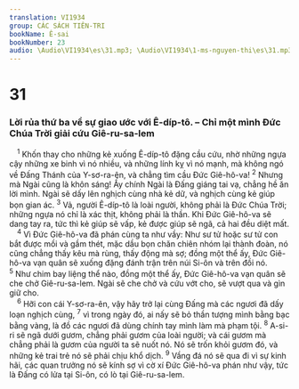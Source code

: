 ```yaml
---
translation: VI1934
group: CÁC SÁCH TIÊN-TRI
bookName: Ê-sai 
bookNumber: 23
audio: \Audio\VI1934\es\31.mp3; \Audio\VI1934\1-ms-nguyen-thi\es\31.mp3
---
```


<div class="title"><h1>31</h1><h3>Lời rủa thứ ba về sự giao ước với Ê-díp-tô. – Chỉ một mình Đức Chúa Trời giải cứu Giê-ru-sa-lem</h3></div>
<span class="verse es_31_1"> <sup>1</sup> Khốn thay cho những kẻ xuống Ê-díp-tô đặng cầu cứu, nhờ những ngựa cậy những xe binh vì nó nhiều, và những lính kỵ vì nó mạnh, mà không ngó về Đấng Thánh của Y-sơ-ra-ên, và chẳng tìm cầu Đức Giê-hô-va! </span>
<span class="verse es_31_2"><sup>2</sup> Nhưng mà Ngài cũng là khôn sáng! Ấy chính Ngài là Đấng giáng tai vạ, chẳng hề ăn lời mình. Ngài sẽ dấy lên nghịch cùng nhà kẻ dữ, và nghịch cùng kẻ giúp bọn gian ác. </span>
<span class="verse es_31_3"><sup>3</sup> Vả, người Ê-díp-tô là loài người, không phải là Đức Chúa Trời; những ngựa nó chỉ là xác thịt, không phải là thần. Khi Đức Giê-hô-va sẽ dang tay ra, tức thì kẻ giúp sẽ vấp, kẻ được giúp sẽ ngã, cả hai đều diệt mất. <br/></span>
<span class="verse es_31_4"> <sup>4</sup> Vì Đức Giê-hô-va đã phán cùng ta như vầy: Như sư tử hoặc sư tử con bắt được mồi và gầm thét, mặc dầu bọn chăn chiên nhóm lại thành đoàn, nó cũng chẳng thấy kêu mà rùng, thấy động mà sợ; đồng một thể ấy, Đức Giê-hô-va vạn quân sẽ xuống đặng đánh trận trên núi Si-ôn và trên đồi nó. </span>
<span class="verse es_31_5"><sup>5</sup> Như chim bay liệng thể nào, đồng một thể ấy, Đức Giê-hô-va vạn quân sẽ che chở Giê-ru-sa-lem. Ngài sẽ che chở và cứu vớt cho, sẽ vượt qua và gìn giữ cho. <br/></span>
<span class="verse es_31_6"> <sup>6</sup> Hỡi con cái Y-sơ-ra-ên, vậy hãy trở lại cùng Đấng mà các ngươi đã dấy loạn nghịch cùng, </span>
<span class="verse es_31_7"><sup>7</sup> vì trong ngày đó, ai nấy sẽ bỏ thần tượng mình bằng bạc bằng vàng, là đồ các ngươi đã dùng chính tay mình làm mà phạm tội. </span>
<span class="verse es_31_8"><sup>8</sup> A-si-ri sẽ ngã dưới gươm, chẳng phải gươm của loài người; và cái gươm mà chẳng phải là gươm của người ta sẽ nuốt nó. Nó sẽ trốn khỏi gươm đó, và những kẻ trai trẻ nó sẽ phải chịu khổ dịch. </span>
<span class="verse es_31_9"><sup>9</sup> Vầng đá nó sẽ qua đi vì sự kinh hãi, các quan trưởng nó sẽ kính sợ vì cờ xí Đức Giê-hô-va phán như vậy, tức là Đấng có lửa tại Si-ôn, có lò tại Giê-ru-sa-lem. <br/></span>
